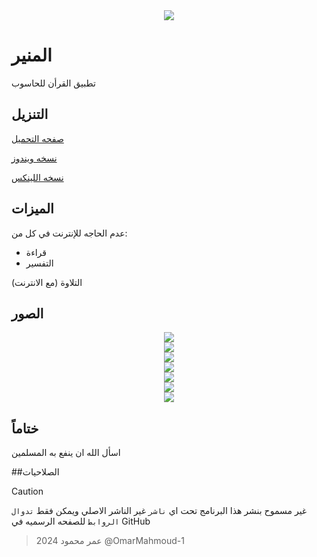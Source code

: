 <div align="center">
    <img src="https://github.com/OmarMahmoud-1/Almounir/blob/main/banar.svg">
</div>

# المنير
تطبيق القرأن للحاسوب

## التنزيل

[صفحه التحميل](https://github.com/OmarMahmoud-1/Almounir/releases/tag/app)

 [نسخه ويندوز](https://github.com/OmarMahmoud-1/Almounir/releases/download/app/Almounir.exe)

[نسخه اللينكس](https://github.com/OmarMahmoud-1/Almounir/releases/download/app/Almounir_Linux.x86_64)

## الميزات 
عدم الحاجه للإنترنت في كل من:

 * قراءة
 * التفسير

التلاوة (مع الانترنت)

## الصور

<div align="center">
    <img src="https://github.com/OmarMahmoud-1/Almounir/blob/main/ScreenShots/Screenshot%20from%202024-08-26%2012-14-38.png">
</div>

<div align="center">
    <img src="https://github.com/OmarMahmoud-1/Almounir/blob/main/ScreenShots/Screenshot%20from%202024-08-26%2012-14-47.png">
</div>

<div align="center">
    <img src="https://github.com/OmarMahmoud-1/Almounir/blob/main/ScreenShots/Screenshot%20from%202024-08-26%2012-15-04.png">
</div>

<div align="center">
    <img src="https://github.com/OmarMahmoud-1/Almounir/blob/main/ScreenShots/Screenshot%20from%202024-08-26%2014-24-31.png">
</div>

<div align="center">
    <img src="https://github.com/OmarMahmoud-1/Almounir/blob/main/ScreenShots/Screenshot%20from%202024-08-26%2014-24-49.png">
</div>

<div align="center">
    <img src="https://github.com/OmarMahmoud-1/Almounir/blob/main/ScreenShots/Screenshot%20from%202024-08-26%2014-24-55.png">
</div>

<div align="center">
    <img src="https://github.com/OmarMahmoud-1/Almounir/blob/main/ScreenShots/Screenshot%20from%202024-08-26%2014-25-05.png">
</div>

## ختاماً
اسأل الله ان ينفع به المسلمين 

##الصلاحيات

> [!CAUTION]
غير مسموح بنشر هذا البرنامج تحت اي `ناشر` غير الناشر الاصلي ويمكن فقط `تدوال الروابط` للصفحه الرسميه في GitHub 

> عمر محمود 2024
@OmarMahmoud-1 
